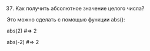 37. Как получить абсолютное значение целого числа?

Это можно сделать с помощью функции abs():

abs(2)
#=> 2

abs(-2)
#=> 2